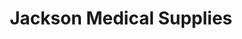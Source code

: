 ---
title: "Jackson Medical Supplies"
url: /puthuppally/jackson-medical-supplies/
shop: Sanitätshaus
---